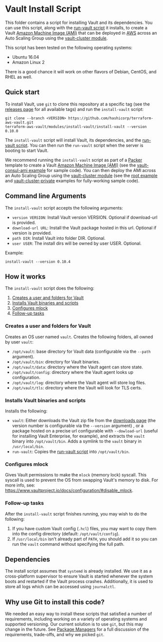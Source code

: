# Vault Install Script

This folder contains a script for installing Vault and its dependencies. You can use this script, along with the
[run-vault script](https://github.com/hashicorp/terraform-aws-vault/tree/master/modules/run-vault) it installs, to create a Vault [Amazon Machine Image 
(AMI)](http://docs.aws.amazon.com/AWSEC2/latest/UserGuide/AMIs.html) that can be deployed in 
[AWS](https://aws.amazon.com/) across an Auto Scaling Group using the [vault-cluster module](https://github.com/hashicorp/terraform-aws-vault/tree/master/modules/vault-cluster).

This script has been tested on the following operating systems:

* Ubuntu 16.04
* Amazon Linux 2

There is a good chance it will work on other flavors of Debian, CentOS, and RHEL as well.



## Quick start

To install Vault, use `git` to clone this repository at a specific tag (see the [releases page](../../../../releases) 
for all available tags) and run the `install-vault` script:

```
git clone --branch <VERSION> https://github.com/hashicorp/terraform-aws-vault.git
terraform-aws-vault/modules/install-vault/install-vault --version 0.10.0
```

The `install-vault` script will install Vault, its dependencies, and the [run-vault script](https://github.com/hashicorp/terraform-aws-vault/tree/master/modules/run-vault).
You can then run the `run-vault` script when the server is booting to start Vault.

We recommend running the `install-vault` script as part of a [Packer](https://www.packer.io/) template to create a
Vault [Amazon Machine Image (AMI)](http://docs.aws.amazon.com/AWSEC2/latest/UserGuide/AMIs.html) (see the 
[vault-consul-ami example](https://github.com/hashicorp/terraform-aws-vault/tree/master/examples/vault-consul-ami) for sample code). You can then deploy the AMI across an Auto 
Scaling Group using the [vault-cluster module](https://github.com/hashicorp/terraform-aws-vault/tree/master/modules/vault-cluster) (see the 
[root example](https://github.com/hashicorp/terraform-aws-vault/tree/master/examples/root-example) and [vault-cluster-private](https://github.com/hashicorp/terraform-aws-vault/tree/master/examples/vault-cluster-private) 
examples for fully-working sample code).




## Command line Arguments

The `install-vault` script accepts the following arguments:

* `version VERSION`: Install Vault version VERSION. Optional if download-url is provided.
* `download-url URL`: Install the Vault package hosted in this url. Optional if version is provided.
* `path DIR`: Install Vault into folder DIR. Optional.
* `user USER`: The install dirs will be owned by user USER. Optional.

Example:

```
install-vault --version 0.10.4
```



## How it works

The `install-vault` script does the following:

1. [Creates a user and folders for Vault](#create-a-user-and-folders-for-vault)
1. [Installs Vault binaries and scripts](#install-vault-binaries-and-scripts)
1. [Configures mlock](#configure-mlock)
1. [Follow-up tasks](#follow-up-tasks)


### Creates a user and folders for Vault

Creates an OS user named `vault`. Creates the following folders, all owned by user `vault`:

* `/opt/vault`: base directory for Vault data (configurable via the `--path` argument).
* `/opt/vault/bin`: directory for Vault binaries.
* `/opt/vault/data`: directory where the Vault agent can store state.
* `/opt/vault/config`: directory where the Vault agent looks up configuration.
* `/opt/vault/log`: directory where the Vault agent will store log files.
* `/opt/vault/tls`: directory where the Vault will look for TLS certs.


### Installs Vault binaries and scripts

Installs the following:

* `vault`: Either downloads the Vault zip file from the [downloads page](https://www.vaultproject.io/downloads.html) (the
  version number is configurable via the `--version` argument) , or a package hosted on a precise url configurable with `--dowload-url`
  (useful for installing Vault Enterprise, for example), and extracts the `vault` binary into `/opt/vault/bin`. Adds a
  symlink to the `vault` binary in `/usr/local/bin`.
* `run-vault`: Copies the [run-vault script](https://github.com/hashicorp/terraform-aws-vault/tree/master/modules/run-vault) into `/opt/vault/bin`.


### Configures mlock

Gives Vault permissions to make the `mlock` (memory lock) syscall. This syscall is used to prevent the OS from swapping
Vault's memory to disk. For more info, see: https://www.vaultproject.io/docs/configuration/#disable_mlock.


### Follow-up tasks

After the `install-vault` script finishes running, you may wish to do the following:

1. If you have custom Vault config (`.hcl`) files, you may want to copy them into the config directory (default:
   `/opt/vault/config`).
1. If `/usr/local/bin` isn't already part of `PATH`, you should add it so you can run the `vault` command without
   specifying the full path.
   


## Dependencies

The install script assumes that `systemd` is already installed.  We use it as a cross-platform supervisor to ensure Vault is started
whenever the system boots and restarted if the Vault process crashes.  Additionally, it is used to store all logs which can be accessed
using `journalctl`.



## Why use Git to install this code?

We needed an easy way to install these scripts that satisfied a number of requirements, including working on a variety 
of operating systems and supported versioning. Our current solution is to use `git`, but this may change in the future.
See [Package Managers](https://github.com/hashicorp/terraform-aws-consul/blob/master/_docs/package-managers.md) for 
a full discussion of the requirements, trade-offs, and why we picked `git`.
